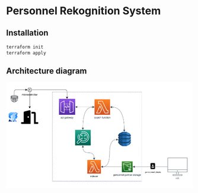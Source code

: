 # Personnel Rekognition System

## Installation

```
terraform init
terraform apply
```

## Architecture diagram

![diagram][1]

[1]: img/diagram.png